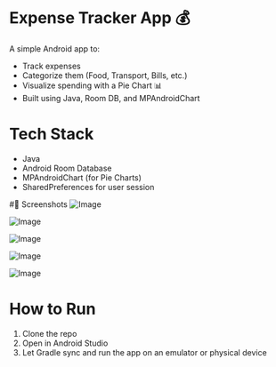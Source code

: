 # Expense Tracker App 💰

A simple Android app to:
- Track expenses
- Categorize them (Food, Transport, Bills, etc.)
- Visualize spending with a Pie Chart 📊
- Built using Java, Room DB, and MPAndroidChart

# Tech Stack
- Java
- Android Room Database
- MPAndroidChart (for Pie Charts)
- SharedPreferences for user session

#📸 Screenshots
![Image](https://github.com/user-attachments/assets/196edf2b-303d-4fad-bfea-83fd3668b187)

![Image](https://github.com/user-attachments/assets/eea97d2e-b19b-4153-ae9d-134beb68d31f)

![Image](https://github.com/user-attachments/assets/fc8b634f-b73d-4304-9139-792f1d7d05f3)

![Image](https://github.com/user-attachments/assets/f5012bf8-81a9-49e7-842d-4610369b50d6)

![Image](https://github.com/user-attachments/assets/623d934c-d1a6-4fe8-b8c9-f9f980fed6a9)


# How to Run
1. Clone the repo
2. Open in Android Studio
3. Let Gradle sync and run the app on an emulator or physical device

